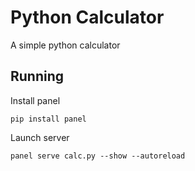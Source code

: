 # Python Calculator
A simple python calculator

## Running
Install panel

`pip install panel`

Launch server

`panel serve calc.py --show --autoreload`
